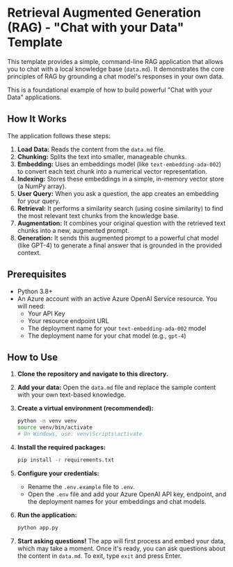 # Retrieval Augmented Generation (RAG) - "Chat with your Data" Template

This template provides a simple, command-line RAG application that allows you to chat with a local knowledge base (`data.md`). It demonstrates the core principles of RAG by grounding a chat model's responses in your own data.

This is a foundational example of how to build powerful "Chat with your Data" applications.

## How It Works

The application follows these steps:

1.  **Load Data:** Reads the content from the `data.md` file.
2.  **Chunking:** Splits the text into smaller, manageable chunks.
3.  **Embedding:** Uses an embeddings model (like `text-embedding-ada-002`) to convert each text chunk into a numerical vector representation.
4.  **Indexing:** Stores these embeddings in a simple, in-memory vector store (a NumPy array).
5.  **User Query:** When you ask a question, the app creates an embedding for your query.
6.  **Retrieval:** It performs a similarity search (using cosine similarity) to find the most relevant text chunks from the knowledge base.
7.  **Augmentation:** It combines your original question with the retrieved text chunks into a new, augmented prompt.
8.  **Generation:** It sends this augmented prompt to a powerful chat model (like GPT-4) to generate a final answer that is grounded in the provided context.

## Prerequisites

- Python 3.8+
- An Azure account with an active Azure OpenAI Service resource. You will need:
  - Your API Key
  - Your resource endpoint URL
  - The deployment name for your `text-embedding-ada-002` model
  - The deployment name for your chat model (e.g., `gpt-4`)

## How to Use

1.  **Clone the repository and navigate to this directory.**

2.  **Add your data:** Open the `data.md` file and replace the sample content with your own text-based knowledge.

3.  **Create a virtual environment (recommended):**
    ```bash
    python -m venv venv
    source venv/bin/activate
    # On Windows, use: venv\Scripts\activate
    ```

4.  **Install the required packages:**
    ```bash
    pip install -r requirements.txt
    ```

5.  **Configure your credentials:**
    -   Rename the `.env.example` file to `.env`.
    -   Open the `.env` file and add your Azure OpenAI API key, endpoint, and the deployment names for your embeddings and chat models.

6.  **Run the application:**
    ```bash
    python app.py
    ```

7.  **Start asking questions!** The app will first process and embed your data, which may take a moment. Once it's ready, you can ask questions about the content in `data.md`. To exit, type `exit` and press Enter.
